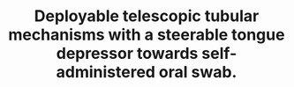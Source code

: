 ---
title: "Deployable telescopic tubular mechanisms with a steerable tongue depressor towards self-administered oral swab."
collection: publications
permalink: 
excerpt: 
date: 
venue: 'Frontiers in Robotics and AI'
paperurl: 'https://www.frontiersin.org/articles/10.3389/frobt.2021.612959/full'
citation: 'Kumar, K. S., Nguyen, T. D., Kalairaj, M. S., Hema, V. M., Cai, C. J., Huang, H., Lim, C. M., & Ren, H. (2021). Deployable telescopic tubular mechanisms with a steerable tongue depressor towards self-administered oral swab. Frontiers in Robotics and AI, 8, 612959. https://doi.org/10.3389/frobt.2021.612959'
---